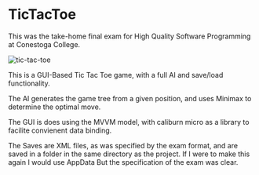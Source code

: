 
# TicTacToe

This was the take-home final exam for High Quality Software Programming at Conestoga College.

![tic-tac-toe](https://user-images.githubusercontent.com/50975120/132905493-2b7bfebb-8102-4f6f-b259-e2cc8a534649.png)

This is a GUI-Based Tic Tac Toe game, with a full AI and save/load functionality.

The AI generates the game tree from a given position, and uses Minimax to determine the optimal move. 

The GUI is does using the MVVM model, with caliburn micro as a library to facilite convienent data binding.

The Saves are XML files, as was specified by the exam format, and are saved in a folder in the same directory as the project. If I were to make this again I would use AppData
But the specification of the exam was clear.
